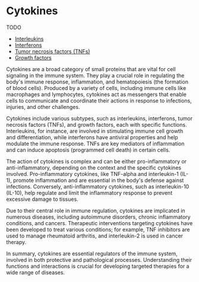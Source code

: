 # Cytokines

TODO

* [Interleukins](../interleukins/)
* [Interferons](../interferons/)
* [Tumor necrosis factors (TNFs)](../tumor-necrosis-factors/)
* [Growth factors](../growth-factors/)

Cytokines are a broad category of small proteins that are vital for cell signaling in the immune system. They play a crucial role in regulating the body's immune response, inflammation, and hematopoiesis (the formation of blood cells). Produced by a variety of cells, including immune cells like macrophages and lymphocytes, cytokines act as messengers that enable cells to communicate and coordinate their actions in response to infections, injuries, and other challenges.

Cytokines include various subtypes, such as interleukins, interferons, tumor necrosis factors (TNFs), and growth factors, each with specific functions. Interleukins, for instance, are involved in stimulating immune cell growth and differentiation, while interferons have antiviral properties and help modulate the immune response. TNFs are key mediators of inflammation and can induce apoptosis (programmed cell death) in certain cells.

The action of cytokines is complex and can be either pro-inflammatory or anti-inflammatory, depending on the context and the specific cytokines involved. Pro-inflammatory cytokines, like TNF-alpha and interleukin-1 (IL-1), promote inflammation and are essential in the body's defense against infections. Conversely, anti-inflammatory cytokines, such as interleukin-10 (IL-10), help regulate and limit the inflammatory response to prevent excessive damage to tissues.

Due to their central role in immune regulation, cytokines are implicated in numerous diseases, including autoimmune disorders, chronic inflammatory conditions, and cancers. Therapeutic interventions targeting cytokines have been developed to treat various conditions; for example, TNF inhibitors are used to manage rheumatoid arthritis, and interleukin-2 is used in cancer therapy.

In summary, cytokines are essential regulators of the immune system, involved in both protective and pathological processes. Understanding their functions and interactions is crucial for developing targeted therapies for a wide range of diseases.